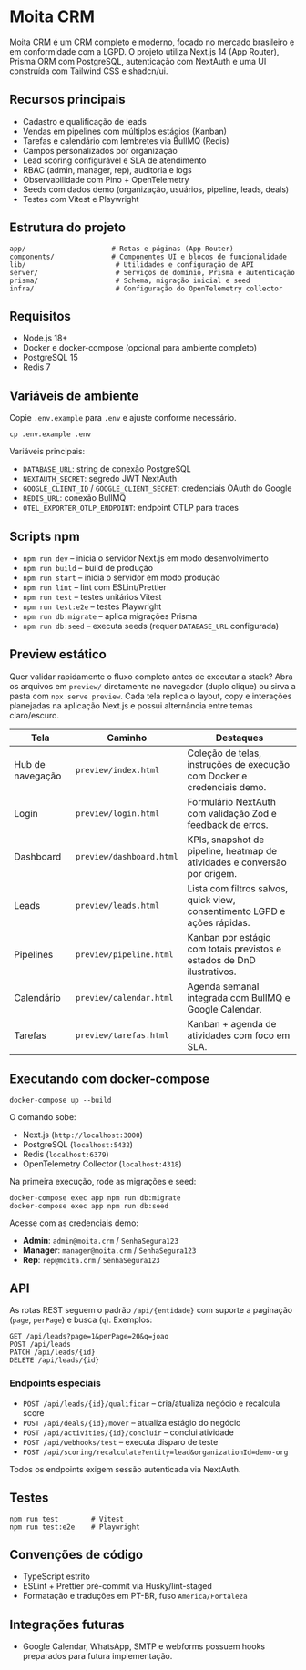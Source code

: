 # Moita CRM

Moita CRM é um CRM completo e moderno, focado no mercado brasileiro e em conformidade com a LGPD. O projeto utiliza Next.js 14 (App Router), Prisma ORM com PostgreSQL, autenticação com NextAuth e uma UI construída com Tailwind CSS e shadcn/ui.

## Recursos principais

- Cadastro e qualificação de leads
- Vendas em pipelines com múltiplos estágios (Kanban)
- Tarefas e calendário com lembretes via BullMQ (Redis)
- Campos personalizados por organização
- Lead scoring configurável e SLA de atendimento
- RBAC (admin, manager, rep), auditoria e logs
- Observabilidade com Pino + OpenTelemetry
- Seeds com dados demo (organização, usuários, pipeline, leads, deals)
- Testes com Vitest e Playwright

## Estrutura do projeto

```
app/                     # Rotas e páginas (App Router)
components/              # Componentes UI e blocos de funcionalidade
lib/                      # Utilidades e configuração de API
server/                   # Serviços de domínio, Prisma e autenticação
prisma/                   # Schema, migração inicial e seed
infra/                    # Configuração do OpenTelemetry collector
```

## Requisitos

- Node.js 18+
- Docker e docker-compose (opcional para ambiente completo)
- PostgreSQL 15
- Redis 7

## Variáveis de ambiente

Copie `.env.example` para `.env` e ajuste conforme necessário.

```
cp .env.example .env
```

Variáveis principais:

- `DATABASE_URL`: string de conexão PostgreSQL
- `NEXTAUTH_SECRET`: segredo JWT NextAuth
- `GOOGLE_CLIENT_ID` / `GOOGLE_CLIENT_SECRET`: credenciais OAuth do Google
- `REDIS_URL`: conexão BullMQ
- `OTEL_EXPORTER_OTLP_ENDPOINT`: endpoint OTLP para traces

## Scripts npm

- `npm run dev` – inicia o servidor Next.js em modo desenvolvimento
- `npm run build` – build de produção
- `npm run start` – inicia o servidor em modo produção
- `npm run lint` – lint com ESLint/Prettier
- `npm run test` – testes unitários Vitest
- `npm run test:e2e` – testes Playwright
- `npm run db:migrate` – aplica migrações Prisma
- `npm run db:seed` – executa seeds (requer `DATABASE_URL` configurada)

## Preview estático

Quer validar rapidamente o fluxo completo antes de executar a stack? Abra os arquivos em `preview/` diretamente no navegador (duplo clique) ou sirva a pasta com `npx serve preview`. Cada tela replica o layout, copy e interações planejadas na aplicação Next.js e possui alternância entre temas claro/escuro.

| Tela | Caminho | Destaques |
| --- | --- | --- |
| Hub de navegação | `preview/index.html` | Coleção de telas, instruções de execução com Docker e credenciais demo. |
| Login | `preview/login.html` | Formulário NextAuth com validação Zod e feedback de erros. |
| Dashboard | `preview/dashboard.html` | KPIs, snapshot de pipeline, heatmap de atividades e conversão por origem. |
| Leads | `preview/leads.html` | Lista com filtros salvos, quick view, consentimento LGPD e ações rápidas. |
| Pipelines | `preview/pipeline.html` | Kanban por estágio com totais previstos e estados de DnD ilustrativos. |
| Calendário | `preview/calendar.html` | Agenda semanal integrada com BullMQ e Google Calendar. |
| Tarefas | `preview/tarefas.html` | Kanban + agenda de atividades com foco em SLA. |

## Executando com docker-compose

```
docker-compose up --build
```

O comando sobe:

- Next.js (`http://localhost:3000`)
- PostgreSQL (`localhost:5432`)
- Redis (`localhost:6379`)
- OpenTelemetry Collector (`localhost:4318`)

Na primeira execução, rode as migrações e seed:

```
docker-compose exec app npm run db:migrate
docker-compose exec app npm run db:seed
```

Acesse com as credenciais demo:

- **Admin**: `admin@moita.crm` / `SenhaSegura123`
- **Manager**: `manager@moita.crm` / `SenhaSegura123`
- **Rep**: `rep@moita.crm` / `SenhaSegura123`

## API

As rotas REST seguem o padrão `/api/{entidade}` com suporte a paginação (`page`, `perPage`) e busca (`q`). Exemplos:

```
GET /api/leads?page=1&perPage=20&q=joao
POST /api/leads
PATCH /api/leads/{id}
DELETE /api/leads/{id}
```

### Endpoints especiais

- `POST /api/leads/{id}/qualificar` – cria/atualiza negócio e recalcula score
- `POST /api/deals/{id}/mover` – atualiza estágio do negócio
- `POST /api/activities/{id}/concluir` – conclui atividade
- `POST /api/webhooks/test` – executa disparo de teste
- `POST /api/scoring/recalculate?entity=lead&organizationId=demo-org`

Todos os endpoints exigem sessão autenticada via NextAuth.

## Testes

```
npm run test        # Vitest
npm run test:e2e    # Playwright
```

## Convenções de código

- TypeScript estrito
- ESLint + Prettier pré-commit via Husky/lint-staged
- Formatação e traduções em PT-BR, fuso `America/Fortaleza`

## Integrações futuras

- Google Calendar, WhatsApp, SMTP e webforms possuem hooks preparados para futura implementação.
